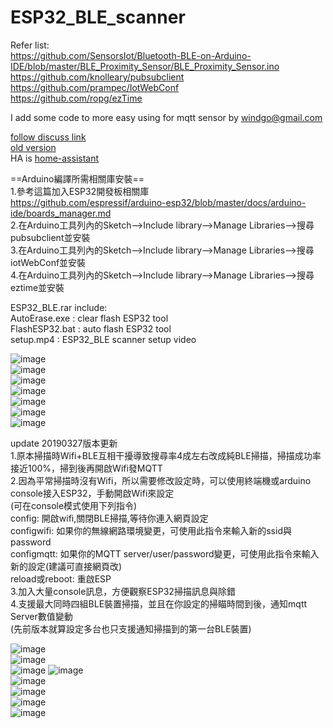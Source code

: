 # ESP32_BLE_scanner
  
Refer list:  
 https://github.com/SensorsIot/Bluetooth-BLE-on-Arduino-IDE/blob/master/BLE_Proximity_Sensor/BLE_Proximity_Sensor.ino  
 https://github.com/knolleary/pubsubclient  
 https://github.com/prampec/IotWebConf  
 https://github.com/ropg/ezTime  
   
 I add some code to more easy using for mqtt sensor by windgo@gmail.com  
   
 [follow discuss link](https://bbs.hassbian.com/thread-6670-1-1.html)  
 [old version](https://bbs.hassbian.com/thread-6472-1-1.html)  
 HA is [home-assistant](https://www.home-assistant.io/)    
  
==Arduino編譯所需相關庫安裝==  
1.參考這篇加入ESP32開發板相關庫  
https://github.com/espressif/arduino-esp32/blob/master/docs/arduino-ide/boards_manager.md  
2.在Arduino工具列內的Sketch-->Include library-->Manage Libraries-->搜尋pubsubclient並安裝  
3.在Arduino工具列內的Sketch-->Include library-->Manage Libraries-->搜尋iotWebConf並安裝  
4.在Arduino工具列內的Sketch-->Include library-->Manage Libraries-->搜尋eztime並安裝  
  
ESP32_BLE.rar include:  
AutoErase.exe : clear flash ESP32 tool  
FlashESP32.bat : auto flash ESP32 tool  
setup.mp4 : ESP32_BLE scanner setup video  
  
![image](https://raw.githubusercontent.com/windgo1019/ESP32_BLE_scanner/master/web1.png)   
![image](https://raw.githubusercontent.com/windgo1019/ESP32_BLE_scanner/master/web2.png)   
![image](https://raw.githubusercontent.com/windgo1019/ESP32_BLE_scanner/master/found.png)     
![image](https://raw.githubusercontent.com/windgo1019/ESP32_BLE_scanner/master/miband_1.png)   
![image](https://raw.githubusercontent.com/windgo1019/ESP32_BLE_scanner/master/miband_2.png)   
![image](https://raw.githubusercontent.com/windgo1019/ESP32_BLE_scanner/master/miband_3.png)   
![image](https://raw.githubusercontent.com/windgo1019/ESP32_BLE_scanner/master/oe_ibeacon.png)  
  
update 20190327版本更新  
1.原本掃描時Wifi+BLE互相干擾導致搜尋率4成左右改成純BLE掃描，掃描成功率接近100%，掃到後再開啟Wifi發MQTT    
2.因為平常掃描時沒有Wifi，所以需要修改設定時，可以使用終端機或arduino console接入ESP32，手動開啟Wifi來設定  
(可在console模式使用下列指令)  
config: 開啟wifi,關閉BLE掃描,等待你連入網頁設定  
configwifi: 如果你的無線網路環境變更，可使用此指令來輸入新的ssid與password  
configmqtt: 如果你的MQTT server/user/password變更，可使用此指令來輸入新的設定(建議可直接網頁改)  
reload或reboot: 重啟ESP  
3.加入大量console訊息，方便觀察ESP32掃描訊息與除錯  
4.支援最大同時四組BLE裝置掃描，並且在你設定的掃瞄時間到後，通知mqtt Server數值變動  
(先前版本就算設定多台也只支援通知掃描到的第一台BLE裝置)  
  
![image](https://raw.githubusercontent.com/windgo1019/ESP32_BLE_scanner/master/config.png)  
![image](https://raw.githubusercontent.com/windgo1019/ESP32_BLE_scanner/master/configwifi.png)   
![image](https://raw.githubusercontent.com/windgo1019/ESP32_BLE_scanner/master/reboot.png) 
![image](https://raw.githubusercontent.com/windgo1019/ESP32_BLE_scanner/master/memory.png)  
![image](https://raw.githubusercontent.com/windgo1019/ESP32_BLE_scanner/master/command.png)  
![image](https://raw.githubusercontent.com/windgo1019/ESP32_BLE_scanner/master/putty-1.png)  
![image](https://raw.githubusercontent.com/windgo1019/ESP32_BLE_scanner/master/putty-2.png)  
![image](https://raw.githubusercontent.com/windgo1019/ESP32_BLE_scanner/master/putty-3.png)  
